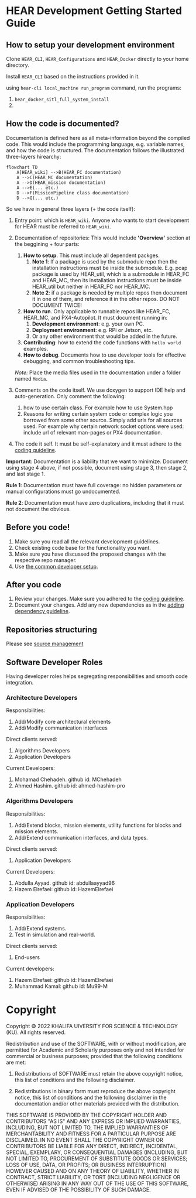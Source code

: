 # HEAR Development Getting Started Guide

## How to setup your development environment

Clone `HEAR_CLI`, `HEAR_Configurations` and `HEAR_Docker` directly to your home directory.

Install `HEAR_CLI` based on the instructions provided in it.

using `hear-cli local_machine run_program` command, run the programs:
1) `hear_docker_sitl_full_system_install`
2) 

## How the code is documented?

Documentation is defined here as all meta-information beyond the compiled code. This would include the programming language, e.g. variable names, and how the code is structured. The documentation follows the illustrated three-layers hirearchy:

```mermaid
flowchart TD
    A[HEAR_wiki] -->B(HEAR_FC documentation)
    A -->C(HEAR_MC documentation)
    A -->D(HEAR_mission documentation)
    A -->E(... etc.)
    D -->F(MissionPipeline class documentation)
    D -->G(... etc.)
```
So we have in general three layers (+ the code itself):

 1. Entry point: which is `HEAR_wiki`. Anyone who wants to start development for HEAR must be referred to `HEAR_wiki`. 

 2. Documentation of repositories: This would include **'Overview'** section at the beggining + four parts:
    1. **How to setup**. This must include all dependent packges. 
       1. **Note 1**: If a package is used by the submodule repo then the installation instructions must be inside the submodule. E.g. pcap package is used by HEAR_util, which is a submodule in HEAR_FC and HEAR_MC, then its installation instructions must be inside HEAR_util but neither in HEAR_FC nor HEAR_MC. 
       2. **Note 2**: if a package is needed by multiple repos then document it in one of them, and reference it in the other repos. DO NOT DOCUMENT TWICE!
    2. **How to run**. Only applicable to runnable repos like HEAR_FC, HEAR_MC, and PX4-Autopilot. It must document running in:
       1. **Development environment**: e.g. your own PC.
       2. **Deployment environment**: e.g. RPi or Jetson, etc.
       3. Or any other environment that would be added in the future. 
    3. **Contributing**: how to extend the code functions with `hello world` examples.
    4. **How to debug**. Documents how to use developer tools for effective debugging, and common troubleshooting tips.

      *Note:* Place the media files used in the documentation under a folder named `Media`.


 3. Comments on the code itself. We use doxygen to support IDE help and auto-generation. Only comment the following:
    1. how to use certain class. For example how to use System.hpp
    2. Reasons for writing certain system code or complex logic you borrowed from some other source. Simply add urls for all sources used. For example why certain network socket options were used: include url of relevant man-pages or PX4 documentation.
 4. The code it self. It must be self-explanatory and it must adhere to the [coding guideline](coding_guideline.md).

**Important**: Documentation is a liability that we want to minimize. Document using stage 4 above, if not possible, document using stage 3, then stage 2, and last stage 1.

**Rule 1**: Documentation must have full coverage: no hidden parameters or manual configurations must go undocumented.

**Rule 2**: Documentation must have zero duplications, including that it must not document the obvious.

## Before you code!

 1. Make sure you read all the relevant development guidelines.
 2. Check existing code base for the functionality you want.
 3. Make sure you have discussed the proposed changes with the respective repo manager.
 4. Use [the common developer setup](developer_toolkit.md).

## After you code

 1. Review your changes. Make sure you adhered to the [coding guideline](coding_guideline.md).
 2. Document your changes. Add any new dependencies as in the [adding dependency guideline](adding_dependencies.md). 


## Repositories structuring
Please see [source management](source_management.md)


## Software Developer Roles
Having developer roles helps segregating responsibilities and smooth code integration.


### Architecture Developers
Responsibilities:
 1. Add/Modify core architectural elements
 2. Add/Modify communication interfaces

Direct clients served:
 1. Algorithms Developers
 2. Application Developers

Current Developers:
1. Mohamad Chehadeh. github id: MChehadeh
2. Ahmed Hashim. github id: ahmed-hashim-pro

### Algorithms Developers

Responsibilities:
 1. Add/Extend blocks, mission elements, utility functions for blocks and mission elements.
 2. Add/Extend communication interfaces, and data types.

Direct clients served:
 1. Application Developers

Current Developers:
1. Abdulla Ayyad. github id: abdullaayyad96
2. Hazem Elrefaei: github id: HazemElrefaei

### Application Developers

Responsibilities:
 1. Add/Extend systems.
 2. Test in simulation and real-world.

Direct clients served:
 1. End-users

Current developers:

1. Hazem Elrefaei: github id: HazemElrefaei
2. Muhammad Kamal: github id: Mu99-M

# Copyright

Copyright © 2022 KHALIFA UIVERSITY FOR SCIENCE & TECHNOLOGY (KU). All rights reserved.

Redistribution and use of the SOFTWARE, with or without modification, are permitted for Academic and Scholarly purposes only and not intended for commercial or business purposes; provided that the following conditions are met:

1. Redistributions of SOFTWARE must retain the above copyright notice, this list of conditions and the following disclaimer.

2. Redistributions in binary form must reproduce the above copyright notice, this list of conditions and the following disclaimer in the documentation and/or other materials provided with the distribution.

THIS SOFTWARE IS PROVIDED BY THE COPYRIGHT HOLDER AND CONTRIBUTORS "AS IS" AND ANY EXPRESS OR IMPLIED WARRANTIES, INCLUDING, BUT NOT LIMITED TO, THE IMPLIED WARRANTIES OF MERCHANTABILITY AND FITNESS FOR A PARTICULAR PURPOSE ARE DISCLAIMED. IN NO EVENT SHALL THE COPYRIGHT OWNER OR CONTRIBUTORS BE LIABLE FOR ANY DIRECT, INDIRECT, INCIDENTAL, SPECIAL, EXEMPLARY, OR CONSEQUENTIAL DAMAGES (INCLUDING, BUT NOT LIMITED TO, PROCUREMENT OF SUBSTITUTE GOODS OR SERVICES; LOSS OF USE, DATA, OR PROFITS; OR BUSINESS INTERRUPTION) HOWEVER CAUSED AND ON ANY THEORY OF LIABILITY, WHETHER IN CONTRACT, STRICT LIABILITY, OR TORT (INCLUDING NEGLIGENCE OR OTHERWISE) ARISING IN ANY WAY OUT OF THE USE OF THIS SOFTWARE, EVEN IF ADVISED OF THE POSSIBILITY OF SUCH DAMAGE.
